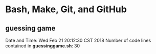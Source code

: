 # Bash, Make, Git, and GitHub
## guessing game
Date and Time:
Wed Feb 21 20:12:30 CST 2018
Number of code lines contained in **guessinggame.sh**:
30
